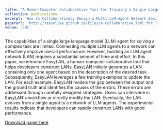 ```yaml
---
title: "A Human-Computer Collaborative Tool for Training a Single Large Language Model Agent into a Network through Few Examples"
collection: publications
excerpt: 'How to Collaboratively Design a Multi-LLM-Agent Network Easily?'
paperurl: 'http://Yassellee.github.io/files/A_Collaborative_Tool_for_Training_LLM_Agent_Network.pdf'
venue: 'CHI'
---
```

The capabilities of a single large language model (LLM) agent for solving a complex task are limited. Connecting multiple LLM agents to a network can effectively improve overall performance. However, building an LLM agent network (LAN) requires a substantial amount of time and effort. In this paper, we introduce EasyLAN, a human-computer collaborative tool that helps developers construct LANs. EasyLAN initially generates a LAN containing only one agent based on the description of the desired task. Subsequently, EasyLAN leverages a few training examples to update the LAN. For each example, EasyLAN models the gap between the output and the ground truth and identifies the causes of the errors. These errors are addressed through carefully designed strategies. Users can intervene in EasyLAN's workflow or directly modify the LAN. Eventually, the LAN evolves from a single agent to a network of LLM agents. The experimental results indicate that developers can rapidly construct LANs with good performance.

[Download paper here](http://Yassellee.github.io/files/A_Collaborative_Tool_for_Training_LLM_Agent_Network.pdf)